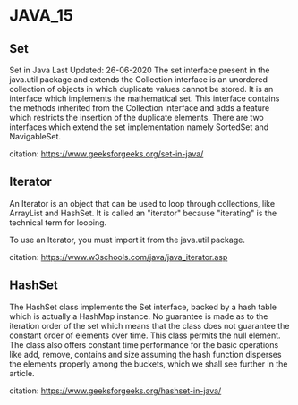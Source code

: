 # JAVA_15
## Set

Set in Java
Last Updated: 26-06-2020
The set interface present in the java.util package and extends the Collection interface is an unordered collection of objects in which duplicate values cannot be stored. It is an interface which implements the mathematical set. This interface contains the methods inherited from the Collection interface and adds a feature which restricts the insertion of the duplicate elements. There are two interfaces which extend the set implementation namely SortedSet and NavigableSet.

citation: https://www.geeksforgeeks.org/set-in-java/

## Iterator
An Iterator is an object that can be used to loop through collections, like ArrayList and HashSet. It is called an "iterator" because "iterating" is the technical term for looping.

To use an Iterator, you must import it from the java.util package.

citation: https://www.w3schools.com/java/java_iterator.asp

## HashSet

The HashSet class implements the Set interface, backed by a hash table which is actually a HashMap instance. No guarantee is made as to the iteration order of the set which means that the class does not guarantee the constant order of elements over time. This class permits the null element. The class also offers constant time performance for the basic operations like add, remove, contains and size assuming the hash function disperses the elements properly among the buckets, which we shall see further in the article.

citation: https://www.geeksforgeeks.org/hashset-in-java/
